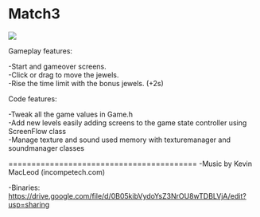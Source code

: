 Match3
======

<img src=http://i1.minus.com/i2g4uLItpQF9j.png>


Gameplay features:

-Start and gameover screens.<br>
-Click or drag to move the jewels.<br>
-Rise the time limit with the bonus jewels. (+2s)


Code features:

-Tweak all the game values in Game.h<br>
-Add new levels easily adding screens to the game state controller using ScreenFlow class<br>
-Manage texture and sound used memory with texturemanager and soundmanager classes

=========================================
-Music by Kevin MacLeod (incompetech.com)

-Binaries: <url>https://drive.google.com/file/d/0B05kibVydoYsZ3NrOU8wTDBLVjA/edit?usp=sharing</url>
